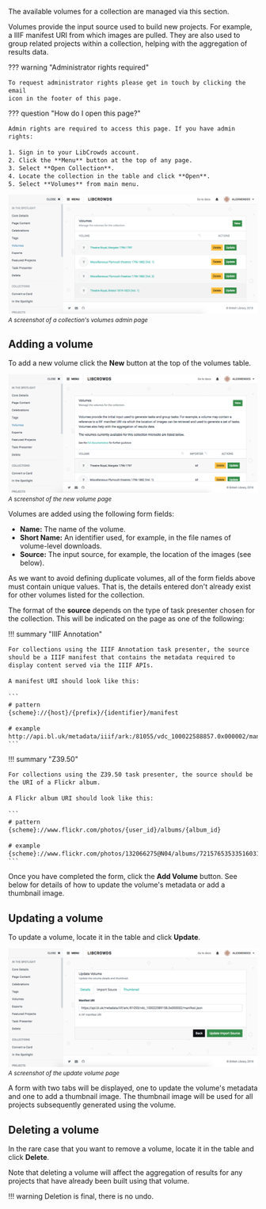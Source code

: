 The available volumes for a collection are managed via this section.

Volumes provide the input source used to build new projects. For example, a
IIIF manifest URI from which images are pulled. They are also used to group
related projects within a collection, helping with the aggregation of results
data.

??? warning "Administrator rights required"

    To request administrator rights please get in touch by clicking the email
    icon in the footer of this page.

??? question "How do I open this page?"

    Admin rights are required to access this page. If you have admin rights:

    1. Sign in to your LibCrowds account.
    2. Click the **Menu** button at the top of any page.
    3. Select **Open Collection**.
    4. Locate the collection in the table and click **Open**.
    5. Select **Volumes** from main menu.

![A screenshot of a collection's volumes admin page](/assets/img/collection/volumes.png?raw=true)
<br><small>*A screenshot of a collection's volumes admin page*</small>

## Adding a volume

To add a new volume click the **New** button at the top of the volumes table.

![A screenshot of the new volume page](/assets/img/collection/volumes-new.png?raw=true)
<br><small>*A screenshot of the new volume page*</small>

Volumes are added using the following form fields:

- **Name:** The name of the volume.
- **Short Name:** An identifier used, for example, in the file names of
volume-level downloads.
- **Source:** The input source, for example, the location of the images
(see below).

As we want to avoid defining duplicate volumes, all of the form fields above
must contain unique values. That is, the details entered don't already exist
for other volumes listed for the collection.

The format of the **source** depends on the type of task presenter chosen
for the collection. This will be indicated on the page as one of the following:

!!! summary "IIIF Annotation"

    For collections using the IIIF Annotation task presenter, the source
    should be a IIIF manifest that contains the metadata required to
    display content served via the IIIF APIs.

    A manifest URI should look like this:

    ```
    # pattern
    {scheme}://{host}/{prefix}/{identifier}/manifest

    # example
    http://api.bl.uk/metadata/iiif/ark:/81055/vdc_100022588857.0x000002/manifest.json
    ```

!!! summary "Z39.50"

    For collections using the Z39.50 task presenter, the source should be
    the URI of a Flickr album.

    A Flickr album URI should look like this:

    ```
    # pattern
    {scheme}://www.flickr.com/photos/{user_id}/albums/{album_id}

    # example
    {scheme}://www.flickr.com/photos/132066275@N04/albums/72157653533516031
    ```

Once you have completed the form, click the **Add Volume** button. See below
for details of how to update the volume's metadata or add a thumbnail image.

## Updating a volume

To update a volume, locate it in the table and click **Update**.

![A screenshot of the update volume page](/assets/img/collection/volumes-update.png?raw=true)
<br><small>*A screenshot of the update volume page*</small>

A form with two tabs will be displayed, one to update the volume's metadata
and one to add a thumbnail image. The thumbnail image will be used for all
projects subsequently generated using the volume.

## Deleting a volume

In the rare case that you want to remove a volume, locate it in the table
and click **Delete**.

Note that deleting a volume will affect the aggregation of results for any
projects that have already been built using that volume.

!!! warning
    Deletion is final, there is no undo.
